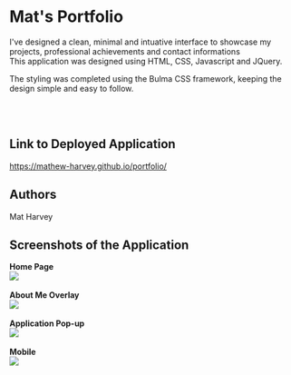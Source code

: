 # Mat's Portfolio
I've designed a clean, minimal and intuative interface to showcase my projects, professional achievements and contact informations
<br />
This application was designed using HTML, CSS, Javascript and JQuery.
<br />
<p>
The styling was completed using the Bulma CSS framework, keeping the design simple and easy to follow. 
 
<br /> <br /> 

## Link to Deployed Application
https://mathew-harvey.github.io/portfolio/
<br /> 

## Authors
Mat Harvey<br/>


## Screenshots of the Application
 
 <strong>Home Page</strong>
<br /> 
<img src="/assets/img/screenshotsscreenshot1.jpg">
<br /> <br /> 
<strong>About Me Overlay</strong>
 <br />
<img src="/assets/img/screenshotsscreenshot2.png">
<br /> <br /> 
<strong>Application Pop-up</strong>
<br /> 
<img src="/assets/img/screenshotsscreenshot3.png">
<br> <br /> 
<strong>Mobile</strong>
<br /> 
<img src="/assets/img/screenshotsscreenshot4.png">
<br> <br />

